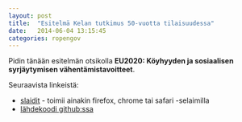 ```yaml
---
layout: post
title:  "Esitelmä Kelan tutkimus 50-vuotta tilaisuudessa"
date:   2014-06-04 13:15:45
categories: ropengov
---
```


Pidin tänään esitelmän otsikolla **EU2020: Köyhyyden ja sosiaalisen syrjäytymisen vähentämistavoitteet**.

Seuraavista linkeistä: 

- [slaidit](http://muuankarski.github.io/kelan-tutkimus-50-vuotta/#/) - toimii ainakin firefox, chrome tai safari -selaimilla
- [lähdekoodi github:ssa](https://github.com/muuankarski/kelan-tutkimus-50-vuotta)

[jekyll-gh]: https://github.com/mojombo/jekyll
[jekyll]:    http://jekyllrb.com
